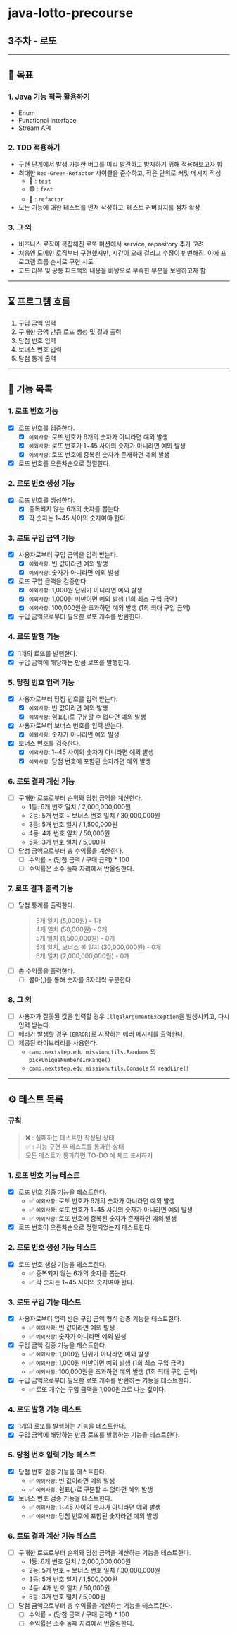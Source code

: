 # java-lotto-precourse

## 3주차 - 로또

---
## 🎯 목표
### 1. Java 기능 적극 활용하기
- Enum
- Functional Interface
- Stream API

### 2. TDD 적용하기
- 구현 단계에서 발생 가능한 버그를 미리 발견하고 방지하기 위해 적용해보고자 함
- 최대한 `Red-Green-Refactor` 사이클을 준수하고, 작은 단위로 커밋 메시지 작성
    - 🔴 : `test`
    - 🟢 : `feat`
    - 🔵 : `refactor`
- 모든 기능에 대한 테스트를 먼저 작성하고, 테스트 커버리지를 점차 확장

### 3. 그 외
- 비즈니스 로직이 복잡해진 로또 미션에서 service, repository 추가 고려
- 처음엔 도메인 로직부터 구현했지만, 시간이 오래 걸리고 수정이 빈번해짐. 이에 프로그램 흐름 순서로 구현 시도
- 코드 리뷰 및 공통 피드백의 내용을 바탕으로 부족한 부분을 보완하고자 함

---
## ⌛️ 프로그램 흐름
1. 구입 금액 입력
2. 구매한 금액 만큼 로또 생성 및 결과 출력
3. 당첨 번호 입력
4. 보너스 번호 입력
5. 당첨 통계 출력

---
## 🚀 기능 목록

### 1. 로또 번호 기능
- [X] 로또 번호를 검증한다.
    - [X] `예외사항`: 로또 번호가 6개의 숫자가 아니라면 예외 발생
    - [X] `예외사항`: 로또 번호가 1~45 사이의 숫자가 아니라면 예외 발생
    - [X] `예외사항`: 로또 번호에 중복된 숫자가 존재하면 예외 발생
- [X] 로또 번호를 오름차순으로 정렬한다.

### 2. 로또 번호 생성 기능
- [X] 로또 번호를 생성한다.
    - [X] 중복되지 않는 6개의 숫자를 뽑는다.
    - [X] 각 숫자는 1~45 사이의 숫자여야 한다.

### 3. 로또 구입 금액 기능
- [X] 사용자로부터 구입 금액을 입력 받는다.
  - [X] `예외사항`: 빈 값이라면 예외 발생
  - [X] `예외사항`: 숫자가 아니라면 예외 발생
- [X] 로또 구입 금액을 검증한다.
  - [X] `예외사항`: 1,000원 단위가 아니라면 예외 발생
  - [X] `예외사항`: 1,000원 미만이면 예외 발생 (1회 최소 구입 금액)
  - [X] `예외사항`: 100,000원을 초과하면 예외 발생 (1회 최대 구입 금액)
- [X] 구입 금액으로부터 필요한 로또 개수를 반환한다.

### 4. 로또 발행 기능
- [X] 1개의 로또를 발행한다.
- [X] 구입 금액에 해당하는 만큼 로또를 발행한다.

### 5. 당첨 번호 입력 기능
- [X] 사용자로부터 당첨 번호를 입력 받는다.
  - [X] `예외사항`: 빈 값이라면 예외 발생
  - [X] `예외사항`: 쉼표(,)로 구분할 수 없다면 예외 발생
- [X] 사용자로부터 보너스 번호를 입력 받는다.
  - [X] `예외사항`: 숫자가 아니라면 예외 발생
- [X] 보너스 번호를 검증한다.
  - [X] `예외사항`: 1~45 사이의 숫자가 아니라면 예외 발생
  - [X] `예외사항`: 당첨 번호에 포함된 숫자라면 예외 발생

### 6. 로또 결과 계산 기능
- [ ] 구매한 로또로부터 순위와 당첨 금액을 계산한다.
    - 1등: 6개 번호 일치 / 2,000,000,000원
    - 2등: 5개 번호 + 보너스 번호 일치 / 30,000,000원
    - 3등: 5개 번호 일치 / 1,500,000원
    - 4등: 4개 번호 일치 / 50,000원
    - 5등: 3개 번호 일치 / 5,000원
- [ ] 당첨 금액으로부터 총 수익률을 계산한다.
    - [ ] 수익률 = (당첨 금액 / 구매 금액) * 100
    - [ ] 수익률은 소수 둘째 자리에서 반올림한다.

### 7. 로또 결과 출력 기능
- [ ] 당첨 통계를 출력한다.
  > 3개 일치 (5,000원) - 1개 <br>
  4개 일치 (50,000원) - 0개 <br>
  5개 일치 (1,500,000원) - 0개 <br>
  5개 일치, 보너스 볼 일치 (30,000,000원) - 0개 <br>
  6개 일치 (2,000,000,000원) - 0개 <br>
- [ ] 총 수익률을 출력한다.
    - [ ] 콤마(,)를 통해 숫자를 3자리씩 구분한다.

### 8. 그 외
- [ ] 사용자가 잘못된 값을 입력할 경우 `IllgalArgumentException`을 발생시키고, 다시 입력 받는다.
- [ ] 에러가 발생할 경우 `[ERROR]`로 시작하는 에러 메시지를 출력한다.
- [ ] 제공된 라이브러리를 사용한다.
    - `camp.nextstep.edu.missionutils.Randoms` 의 `pickUniqueNumbersInRange()`
    - `camp.nextstep.edu.missionutils.Console` 의 `readLine()`

---
## ⚙️ 테스트 목록
### 규칙
> ❌ : 실패하는 테스트만 작성된 상태 <br>
> ✅ : 기능 구현 후 테스트를 통과한 상태 <br>
> 모든 테스트가 통과하면 TO-DO 에 체크 표시하기

### 1. 로또 번호 기능 테스트
- [X] 로또 번호 검증 기능을 테스트한다.
    - ✅ `예외사항`: 로또 번호가 6개의 숫자가 아니라면 예외 발생
    - ✅ `예외사항`: 로또 번호가 1~45 사이의 숫자가 아니라면 예외 발생
    - ✅ `예외사항`: 로또 번호에 중복된 숫자가 존재하면 예외 발생
- [X] 로또 번호이 오름차순으로 정렬되었는지 테스트한다.

### 2. 로또 번호 생성 기능 테스트
- [X] 로또 번호 생성 기능을 테스트한다.
    - ✅ 중복되지 않는 6개의 숫자를 뽑는다.
    - ✅ 각 숫자는 1~45 사이의 숫자여야 한다.

### 3. 로또 구입 기능 테스트
- [X] 사용자로부터 입력 받은 구입 금액 형식 검증 기능을 테스트한다.
  - ✅ `예외사항`: 빈 값이라면 예외 발생
  - ✅ `예외사항`: 숫자가 아니라면 예외 발생
- [X] 구입 금액 검증 기능을 테스트한다.
  - ✅ `예외사항`: 1,000원 단위가 아니라면 예외 발생
  - ✅ `예외사항`: 1,000원 미만이면 예외 발생 (1회 최소 구입 금액)
  - ✅ `예외사항`: 100,000원을 초과하면 예외 발생 (1회 최대 구입 금액)
- [X] 구입 금액으로부터 필요한 로또 개수를 반환하는 기능을 테스트한다.
  - ✅ 로또 개수는 구입 금액을 1,000원으로 나눈 값이다.

### 4. 로또 발행 기능 테스트
- [X] 1개의 로또를 발행하는 기능을 테스트한다.
- [X] 구입 금액에 해당하는 만큼 로또를 발행하는 기능을 테스트한다.

### 5. 당첨 번호 입력 기능 테스트
- [X] 당첨 번호 검증 기능을 테스트한다.
  - ✅ `예외사항`: 빈 값이라면 예외 발생
  - ✅ `예외사항`: 쉼표(,)로 구분할 수 없다면 예외 발생
- [X] 보너스 번호 검증 기능을 테스트한다.
  - ✅ `예외사항`: 1~45 사이의 숫자가 아니라면 예외 발생
  - ✅ `예외사항`: 당첨 번호에 포함된 숫자라면 예외 발생

### 6. 로또 결과 계산 기능 테스트
- [ ] 구매한 로또로부터 순위와 당첨 금액을 계산하는 기능을 테스트한다.
  - 1등: 6개 번호 일치 / 2,000,000,000원
  - 2등: 5개 번호 + 보너스 번호 일치 / 30,000,000원
  - 3등: 5개 번호 일치 / 1,500,000원
  - 4등: 4개 번호 일치 / 50,000원
  - 5등: 3개 번호 일치 / 5,000원
- [ ] 당첨 금액으로부터 총 수익률을 계산하는 기능을 테스트한다.
  - [ ] 수익률 = (당첨 금액 / 구매 금액) * 100
  - [ ] 수익률은 소수 둘째 자리에서 반올림한다.